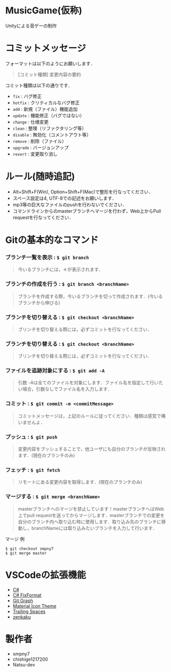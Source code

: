 #  MusicGame(仮称)

Unityによる音ゲーの制作


# コミットメッセージ

フォーマットは以下のようにお願いします．
> [コミット種類] 変更内容の要約

コミット種類は以下の通りです．
* `fix` : バグ修正
* `hotfix` : クリティカルなバグ修正
* `add` : 新規（ファイル）機能追加
* `update` : 機能修正（バグではない）
* `change` : 仕様変更
* `clean` : 整理（リファクタリング等）
* `disable` : 無効化（コメントアウト等）
* `remove` : 削除（ファイル）
* `upgrade` : バージョンアップ
* `revert` : 変更取り消し


# ルール(随時追記)

* Alt+Shift+F(Win), Option+Shift+F(Mac)で整形を行なってください．
* スペース設定は4, UTF-8での記述をお願いします．
* mp3等の巨大なファイルのpushを行わないでください．
* コマンドラインからのmasterブランチへマージを行わず，Web上からPull requestを行なってください．


# Gitの基本的なコマンド

### ブランチ一覧を表示 : `$ git branch`
> 今いるブランチには，＊が表示されます．

### ブランチの作成を行う : `$ git branch <branchName>`
> ブランチを作成する際，今いるブランチを切って作成されます．(今いるブランチから伸びる)

### ブランチを切り替える : `$ git checkout <branchName>`
> ブリンチを切り替える際には，必ずコミットを行なってください．

### ブランチを切り替える : `$ git checkout <branchName>`
> ブリンチを切り替える際には，必ずコミットを行なってください．

### ファイルを追跡対象にする : `$ git add -A`
> 引数 -Aは全てのファイルを対象にします．ファイル名を指定して行いたい場合，引数なしでファイル名を入力します．

### コミット : `$ git commit -m <commitMessage>`
> コミットメッセージは，上記のルールに従ってください．種類は感覚で構いませんよ．

### プッシュ : `$ git push`
> 変更内容をプッシュすることで，他ユーザにも自分のブランチが反映されます．(現在のブランチのみ)

### フェッチ : `$ git fetch`
> リモートにある変更内容を取得します．(現在のブランチのみ)

### マージする : `$ git merge <branchName>`
> masterブランチへのマージを禁止しています！masterブランチへはWeb上でpull requestを送ってからマージします．masterブランチでの変更を自分のブランチ内へ取り込む時に使用します．取り込み先のブランチに移動し，branchNameには取り込みたいブランチを入力して行います．

マージ 例
```
$ git checkout smpny7
$ git merge master
```


# VSCodeの拡張機能

* [C#](https://marketplace.visualstudio.com/items?itemName=ms-dotnettools.csharp)
* [C# FixFormat](https://marketplace.visualstudio.com/items?itemName=Leopotam.csharpfixformat)
* [Git Graph](https://marketplace.visualstudio.com/items?itemName=mhutchie.git-graph)
* [Material Icon Theme](https://marketplace.visualstudio.com/items?itemName=PKief.material-icon-theme)
* [Trailing Spaces](https://marketplace.visualstudio.com/items?itemName=shardulm94.trailing-spaces)
* [zenkaku](https://marketplace.visualstudio.com/items?itemName=mosapride.zenkaku)


# 製作者

* smpny7
* chishige1217200
* Natsu-dev